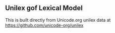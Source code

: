 Unilex gof Lexical Model
----------------------

This is built directly from Unicode.org unilex data at
https://github.com/unicode-org/unilex
